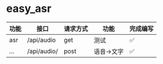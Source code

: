 # easy_asr


|  功能   | 接口  | 请求方式 | 功能 | 完成编写 |
|  ----  | ----  | ----  | ----  |----|
| asr  | /api/audio |get|测试|✅|
| ... | /api/audio/ |post |语音->文字|✅|
